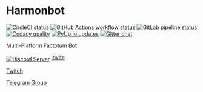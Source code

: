 # Harmonbot

[![CircleCI status](https://circleci.com/gh/Harmon758/Harmonbot.svg?style=svg)](https://circleci.com/gh/Harmon758/Harmonbot)
[![GitHub Actions workflow status](https://github.com/Harmon758/Harmonbot/workflows/Platforms/badge.svg?branch=rewrite)](https://github.com/Harmon758/Harmonbot/actions)
[![GitLab pipeline status](https://gitlab.com/Harmon758/Harmonbot/badges/rewrite/pipeline.svg)](https://gitlab.com/Harmon758/Harmonbot/commits/rewrite)
[![Codacy quality](https://api.codacy.com/project/badge/Grade/38a8ff62492d438cb1fd1f2a77cebb2a)](https://app.codacy.com/project/Harmon758/Harmonbot/dashboard)
[![PyUp.io updates](https://pyup.io/repos/github/Harmon758/Harmonbot/shield.svg)](https://pyup.io/repos/github/Harmon758/Harmonbot/)
[![Gitter chat](https://badges.gitter.im/Harmonbot/Lobby.svg)](https://gitter.im/Harmonbot/Lobby)

Multi-Platform Factotum Bot

<a href="https://discord.gg/MNAVKMd"><img src="https://discordapp.com/api/guilds/147208000132743168/embed.png?style=banner2" alt="Discord Server" align="middle" /></a>
[Invite](https://discord.com/oauth2/authorize?client_id=160674537418129409&scope=bot+applications.commands)

[Twitch](https://www.twitch.tv/harmonbot)

[Telegram](https://t.me/harmon_bot) [Group](https://t.me/joinchat/AAAAAAuABgo_g6xutkZYrg)
